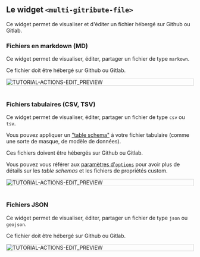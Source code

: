 
## Le widget `<multi-gitribute-file>`

Ce widget permet de visualiser et d'éditer un fichier hébergé sur Github ou Gitlab.

### Fichiers en markdown (MD)

Ce widget permet de visualiser, éditer, partager un fichier de type `markown`.

Ce fichier doit être hébergé sur Github ou Gitlab.

<div style="border: thin solid lightgrey;">
  <img 
    alt="TUTORIAL-ACTIONS-EDIT_PREVIEW"
    src="https://raw.githubusercontent.com/multi-coop/gitribute-documentation-content/main/images/screenshots/gitfile-md-preview-01.png"
    />
</div>

<br>

### Fichiers tabulaires (CSV, TSV)

Ce widget permet de visualiser, éditer, partager un fichier de type `csv` ou `tsv`.

Vous pouvez appliquer un ["table schema"](https://specs.frictionlessdata.io/table-schema/) à votre fichier tabulaire (comme une sorte de masque, de modèle de données).

Ces fichiers doivent être hébergés sur Github ou Gitlab.

Vous pouvez vous référer aux [paramètres d'`options`](/docs-gitfile#keys-for-the-options-parameter-for-csv-and-tsv-files) pour avoir plus de détails sur les _table schemas_ et les fichiers de propriétés custom.

<div style="border: thin solid lightgrey;">
  <img 
    alt="TUTORIAL-ACTIONS-EDIT_PREVIEW"
    src="https://raw.githubusercontent.com/multi-coop/gitribute-documentation-content/main/images/screenshots/gitfile-csv-preview-01.png"
    />
</div>

<br>

### Fichiers JSON

Ce widget permet de visualiser, éditer, partager un fichier de type `json` ou `geojson`.

Ce fichier doit être hébergé sur Github ou Gitlab.

<div style="border: thin solid lightgrey;">
  <img 
    alt="TUTORIAL-ACTIONS-EDIT_PREVIEW"
    src="https://raw.githubusercontent.com/multi-coop/gitribute-documentation-content/main/images/screenshots/gitfile-json-preview-01.png"
    />
</div>

<br>
